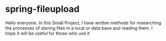 # spring-fileupload

Hello everyone. In this Small Project, I have written methods for researching the processes of storing files in a local or data base and reading them. I hope it will be useful for those who use it
